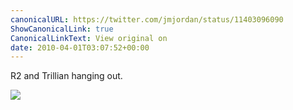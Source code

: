 ```yaml
---
canonicalURL: https://twitter.com/jmjordan/status/11403096090
ShowCanonicalLink: true
CanonicalLinkText: View original on
date: 2010-04-01T03:07:52+00:00
---
```

R2 and Trillian hanging out.

![](/images/11403096090-81132739.jpg)